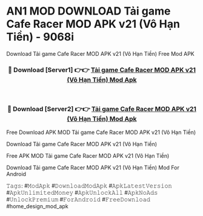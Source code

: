 # AN1 MOD DOWNLOAD Tải game Cafe Racer MOD APK v21 (Vô Hạn Tiền) - 9068i
Download Tải game Cafe Racer MOD APK v21 (Vô Hạn Tiền) Free Mod APK

<div align="center">
<h3>🔴 Download [Server1] 👉👉 <a href="https://apk-comot.site?title=Tải_game_Cafe_Racer_MOD_APK_v21_(Vô_Hạn_Tiền)">Tải game Cafe Racer MOD APK v21 (Vô Hạn Tiền) Mod Apk</a></h3><br>

<h3>🔴 Download [Server2] 👉👉 <a href="https://apk-comot.site?title=Tải_game_Cafe_Racer_MOD_APK_v21_(Vô_Hạn_Tiền)">Tải game Cafe Racer MOD APK v21 (Vô Hạn Tiền) Mod Apk</a></h3>
</div>


Free Download APK MOD Tải game Cafe Racer MOD APK v21 (Vô Hạn Tiền)

Download Tải game Cafe Racer MOD APK v21 (Vô Hạn Tiền) 

Free APK MOD Tải game Cafe Racer MOD APK v21 (Vô Hạn Tiền) 

Download Tải game Cafe Racer MOD APK v21 (Vô Hạn Tiền) Mod For Android

𝚃𝚊𝚐𝚜: #𝙼𝚘𝚍𝙰𝚙𝚔 #𝙳𝚘𝚠𝚗𝚕𝚘𝚊𝚍𝙼𝚘𝚍𝙰𝚙𝚔 #𝙰𝚙𝚔𝙻𝚊𝚝𝚎𝚜𝚝𝚅𝚎𝚛𝚜𝚒𝚘𝚗 #𝙰𝚙𝚔𝚄𝚗𝚕𝚒𝚖𝚒𝚝𝚎𝚍𝙼𝚘𝚗𝚎𝚢 #𝙰𝚙𝚔𝚄𝚗𝚕𝚘𝚌𝚔𝙰𝚕𝚕 #𝙰𝚙𝚔𝙽𝚘𝙰𝚍𝚜 #𝚄𝚗𝚕𝚘𝚌𝚔𝙿𝚛𝚎𝚖𝚒𝚞𝚖 #𝙵𝚘𝚛𝙰𝚗𝚍𝚛𝚘𝚒𝚍 #𝙵𝚛𝚎𝚎𝙳𝚘𝚠𝚗𝚕𝚘𝚊𝚍 #home_design_mod_apk